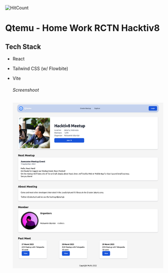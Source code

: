 ![HitCount](https://hits.dwyl.com/Mhinhub/Qtemu-Hacktiv8.svg?style=flat&show=unique)

# Qtemu - Home Work RCTN Hacktiv8

## Tech Stack
- React
- Tailwind CSS (w/ Flowbite)
- Vite



    ###### _Screenshoot_
    <img src="./sc.png" width="820">


